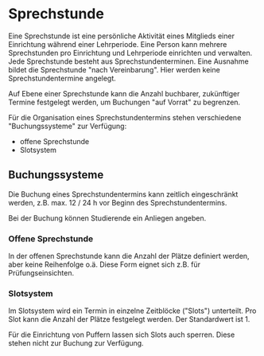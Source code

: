 # Sprechstunde

Eine Sprechstunde ist eine persönliche Aktivität eines Mitglieds einer Einrichtung während einer Lehrperiode. Eine Person kann mehrere Sprechstunden pro Einrichtung und Lehrperiode einrichten und verwalten. Jede Sprechstunde besteht aus Sprechstundenterminen. Eine Ausnahme bildet die Sprechstunde "nach Vereinbarung". Hier werden keine Sprechstundentermine angelegt.

Auf Ebene einer Sprechstunde kann die Anzahl buchbarer, zukünftiger Termine festgelegt werden, um Buchungen "auf Vorrat" zu begrenzen.

Für die Organisation eines Sprechstundentermins stehen verschiedene "Buchungssysteme" zur Verfügung:

- offene Sprechstunde
- Slotsystem

## Buchungssysteme

Die Buchung eines Sprechstundentermins kann zeitlich eingeschränkt werden, z.B. max. 12 / 24 h vor Beginn des Sprechstundentermins.

Bei der Buchung können Studierende ein Anliegen angeben.

### Offene Sprechstunde

In der offenen Sprechstunde kann die Anzahl der Plätze definiert werden, aber keine Reihenfolge o.ä. Diese Form eignet sich z.B. für Prüfungseinsichten.

### Slotsystem

Im Slotsystem wird ein Termin in einzelne Zeitblöcke ("Slots") unterteilt. Pro Slot kann die Anzahl der Plätze festgelegt werden. Der Standardwert ist 1.

Für die Einrichtung von Puffern lassen sich Slots auch sperren. Diese stehen nicht zur Buchung zur Verfügung.






